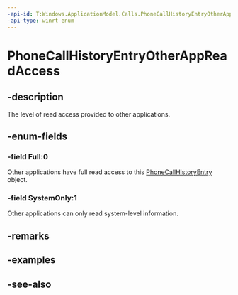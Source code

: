 ```yaml
---
-api-id: T:Windows.ApplicationModel.Calls.PhoneCallHistoryEntryOtherAppReadAccess
-api-type: winrt enum
---
```


<!-- Enumeration syntax
public enum Windows.ApplicationModel.Calls.PhoneCallHistoryEntryOtherAppReadAccess : int
-->

# PhoneCallHistoryEntryOtherAppReadAccess

## -description
The level of read access provided to other applications.

## -enum-fields
### -field Full:0
Other applications have full read access to this [PhoneCallHistoryEntry](phonecallhistoryentry.md) object.

### -field SystemOnly:1
Other applications can only read system-level information.


## -remarks

## -examples

## -see-also